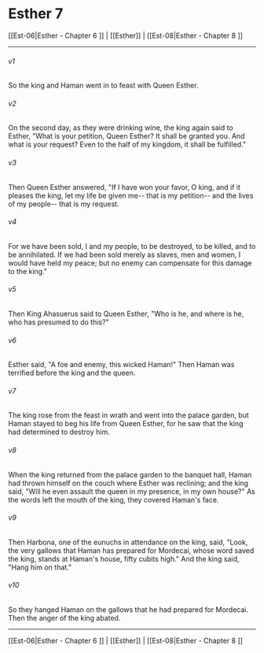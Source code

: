 # Esther 7

[[Est-06|Esther - Chapter 6 ]] | [[Esther]] | [[Est-08|Esther - Chapter 8 ]]
***

###### v1
So the king and Haman went in to feast with Queen Esther.
###### v2
On the second day, as they were drinking wine, the king again said to Esther, "What is your petition, Queen Esther? It shall be granted you. And what is your request? Even to the half of my kingdom, it shall be fulfilled."
###### v3
Then Queen Esther answered, "If I have won your favor, O king, and if it pleases the king, let my life be given me-- that is my petition-- and the lives of my people-- that is my request.
###### v4
For we have been sold, I and my people, to be destroyed, to be killed, and to be annihilated. If we had been sold merely as slaves, men and women, I would have held my peace; but no enemy can compensate for this damage to the king."
###### v5
Then King Ahasuerus said to Queen Esther, "Who is he, and where is he, who has presumed to do this?"
###### v6
Esther said, "A foe and enemy, this wicked Haman!" Then Haman was terrified before the king and the queen.
###### v7
The king rose from the feast in wrath and went into the palace garden, but Haman stayed to beg his life from Queen Esther, for he saw that the king had determined to destroy him.
###### v8
When the king returned from the palace garden to the banquet hall, Haman had thrown himself on the couch where Esther was reclining; and the king said, "Will he even assault the queen in my presence, in my own house?" As the words left the mouth of the king, they covered Haman's face.
###### v9
Then Harbona, one of the eunuchs in attendance on the king, said, "Look, the very gallows that Haman has prepared for Mordecai, whose word saved the king, stands at Haman's house, fifty cubits high." And the king said, "Hang him on that."
###### v10
So they hanged Haman on the gallows that he had prepared for Mordecai. Then the anger of the king abated.

***

[[Est-06|Esther - Chapter 6 ]] | [[Esther]] | [[Est-08|Esther - Chapter 8 ]]
